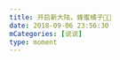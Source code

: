 ```yaml
---
title: 开启新大陆，蜂蜜橘子🍯🍊
date: 2018-09-06 23:56:30
mCategories: [说说]
type: moment
---
```


<div id="pics-20180906235630"></div>

<script src="/lib/moment/pics.js"></script>
<script>
var data = [
    {"link": "2018-09-06_000000.jpeg", "type": "shuoshuo"}
];
picsRender(data, "pics-20180906235630");
</script>
